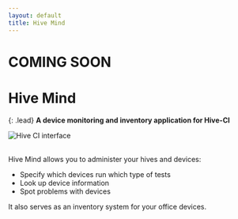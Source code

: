 ```yaml
---
layout: default
title: Hive Mind
---
```


<h1 class="pull-right"><span class="label label-grey">COMING SOON</span></h1>

# Hive Mind

{: .lead}
**A device monitoring and inventory application for Hive-CI**

<img src="/hive-ci/images/devicedb-hive-01.png" class="col-md-6 pull-right img-responsive" alt="Hive CI interface">  

<br />
<br />

Hive Mind allows you to administer your hives and devices:

* Specify which devices run which type of tests
* Look up device information
* Spot problems with devices

It also serves as an inventory system for your office devices.

